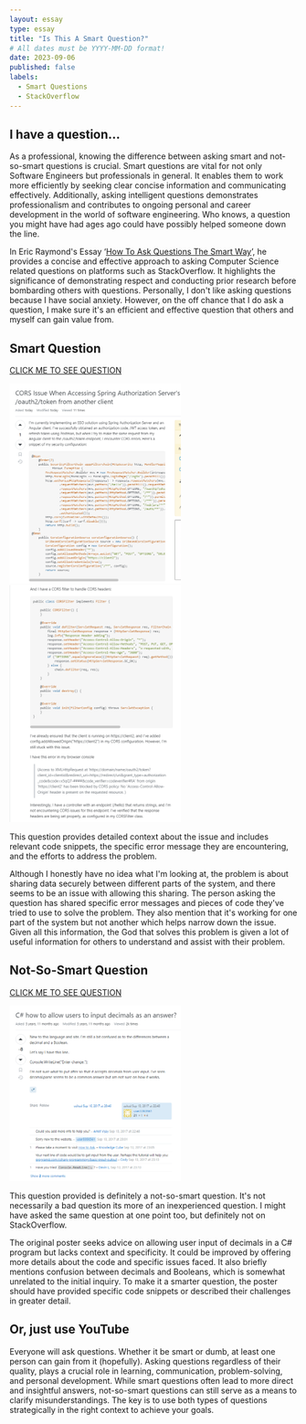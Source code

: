 ```yaml
---
layout: essay
type: essay
title: "Is This A Smart Question?"
# All dates must be YYYY-MM-DD format!
date: 2023-09-06
published: false
labels:
  - Smart Questions
  - StackOverflow
---
```



## I have a question...

As a professional, knowing the difference between asking smart and not-so-smart questions is crucial. Smart questions are vital for not only Software Engineers but professionals in general. It enables them to work more efficiently by seeking clear concise information and communicating effectively. Additionally, asking intelligent questions demonstrates professionalism and contributes to ongoing personal and career development in the world of software engineering. Who knows, a question you might have had ages ago could have possibly helped someone down the line.
  
In Eric Raymond's Essay ‘[How To Ask Questions The Smart Way](http://www.catb.org/esr/faqs/smart-questions.html)’, he provides a concise and effective approach to asking Computer Science related questions on platforms such as StackOverflow. It highlights the significance of demonstrating respect and conducting prior research before bombarding others with questions. Personally, I don't like asking questions because I have social anxiety. However, on the off chance that I do ask a question, I make sure it's an efficient and effective question that others and myself can gain value from.

## Smart Question
[CLICK ME TO SEE QUESTION](https://stackoverflow.com/questions/77057435/cors-issue-when-accessing-spring-authorization-servers-oauth2-token-from-anoth)

<div class="text-center p-4">
  <img width="300px" 
       src="../img/Screenshot 2023-09-06 222735.png" 
       class="img-thumbnail" >
  <img width="300px" 
       src="../img/Screenshot 2023-09-06 222746.png" 
       class="img-thumbnail" >
</div>

This question provides detailed context about the issue and includes relevant code snippets, the specific error message they are encountering, and the efforts to address the problem. 

Although I honestly have no idea what I'm looking at, the problem is about sharing data securely between different parts of the system, and there seems to be an issue with allowing this sharing. The person asking the question has shared specific error messages and pieces of code they've tried to use to solve the problem. They also mention that it's working for one part of the system but not another which helps narrow down the issue. Given all this information, the God that solves this problem is given a lot of useful information for others to understand and assist with their problem.

## Not-So-Smart Question
[CLICK ME TO SEE QUESTION](https://stackoverflow.com/questions/46207899/c-sharp-how-to-allow-users-to-input-decimals-as-an-answer)

<div class="text-center p-4">
  <img width="300px" 
       src="../img/Screenshot 2023-09-06 223828.png" 
       class="img-thumbnail" >
</div>

This question provided is definitely a not-so-smart question. It's not necessarily a bad question its more of an inexperienced question. I might have asked the same question at one point too, but definitely not on StackOverflow.

The original poster seeks advice on allowing user input of decimals in a C# program but lacks context and specificity. It could be improved by offering more details about the code and specific issues faced. It also briefly mentions confusion between decimals and Booleans, which is somewhat unrelated to the initial inquiry. To make it a smarter question, the poster should have provided specific code snippets or described their challenges in greater detail. 

## Or, just use YouTube

Everyone will ask questions. Whether it be smart or dumb, at least one person can gain from it (hopefully). Asking questions regardless of their quality, plays a crucial role in learning, communication, problem-solving, and personal development. While smart questions often lead to more direct and insightful answers, not-so-smart questions can still serve as a means to clarify misunderstandings. The key is to use both types of questions strategically in the right context to achieve your goals. 

